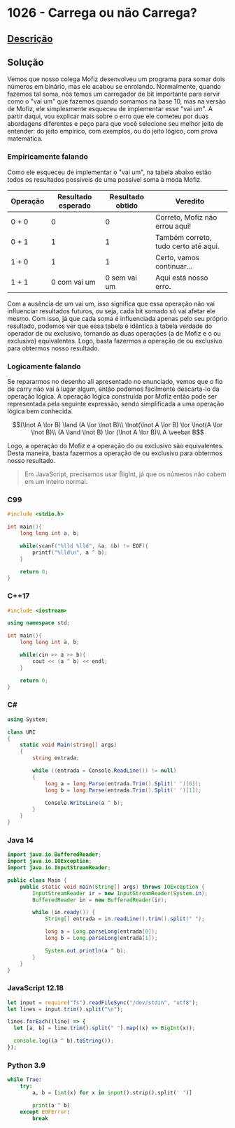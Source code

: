 # 1026 - Carrega ou não Carrega?

## [Descrição](https://www.beecrowd.com.br/judge/pt/problems/view/1026)

## Solução

Vemos que nosso colega Mofiz desenvolveu um programa para somar dois números em binário, mas ele acabou se enrolando. Normalmente, quando fazemos tal soma, nós temos um carregador de bit importante para servir como o "vai um" que fazemos quando somamos na base 10, mas na versão de Mofiz, ele simplesmente esqueceu de implementar esse "vai um". A partir daqui, vou explicar mais sobre o erro que ele cometeu por duas abordagens diferentes e peço para que você selecione seu melhor jeito de entender: do jeito empírico, com exemplos, ou do jeito lógico, com prova matemática.

### Empiricamente falando

Como ele esqueceu de implementar o "vai um", na tabela abaixo estão todos os resultados possíveis de uma possível soma à moda Mofiz.

| Operação | Resultado esperado | Resultado obtido | Veredito                             |
| -------- | ------------------ | ---------------- | ------------------------------------ |
| 0 + 0    | 0                  | 0                | Correto, Mofiz não errou aqui!       |
| 0 + 1    | 1                  | 1                | Também correto, tudo certo até aqui. |
| 1 + 0    | 1                  | 1                | Certo, vamos continuar...            |
| 1 + 1    | 0 com vai um       | 0 sem vai um     | Aqui está nosso erro.                |

Com a ausência de um vai um, isso significa que essa operação não vai influenciar resultados futuros, ou seja, cada bit somado só vai afetar ele mesmo. Com isso, já que cada soma é influenciada apenas pelo seu próprio resultado, podemos ver que essa tabela é idêntica à tabela verdade do operador de ou exclusivo, tornando as duas operações (a de Mofiz e o ou exclusivo) equivalentes. Logo, basta fazermos a operação de ou exclusivo para obtermos nosso resultado.

### Logicamente falando

Se repararmos no desenho ali apresentado no enunciado, vemos que o fio de carry não vai a lugar algum, então podemos facilmente descarta-lo da operação lógica. A operação lógica construída por Mofiz então pode ser representada pela seguinte expressão, sendo simplificada a uma operação lógica bem conhecida.

$$(\lnot A \lor B) \land (A \lor \lnot B)\\
\lnot(\lnot A \lor B) \lor \lnot(A \lor \lnot B)\\
(A \land \lnot B) \lor (\lnot A \lor B)\\
A \veebar B$$

Logo, a operação do Mofiz e a operação do ou exclusivo são equivalentes. Desta maneira, basta fazermos a operação de ou exclusivo para obtermos nosso resultado.

> Em JavaScript, precisamos usar BigInt, já que os números não cabem em um inteiro normal.

### C99

```c
#include <stdio.h>

int main(){
    long long int a, b;

    while(scanf("%lld %lld", &a, &b) != EOF){
        printf("%lld\n", a ^ b);
    }

    return 0;
}
```

### C++17

```cpp
#include <iostream>

using namespace std;

int main(){
    long long int a, b;

    while(cin >> a >> b){
        cout << (a ^ b) << endl;
    }

    return 0;
}
```

### C#

```cs
using System;

class URI
{
    static void Main(string[] args)
    {
        string entrada;

        while ((entrada = Console.ReadLine()) != null)
        {
            long a = long.Parse(entrada.Trim().Split(' ')[0]);
            long b = long.Parse(entrada.Trim().Split(' ')[1]);

            Console.WriteLine(a ^ b);
        }
    }
}
```

### Java 14

```java
import java.io.BufferedReader;
import java.io.IOException;
import java.io.InputStreamReader;

public class Main {
    public static void main(String[] args) throws IOException {
        InputStreamReader ir = new InputStreamReader(System.in);
        BufferedReader in = new BufferedReader(ir);

        while (in.ready()) {
            String[] entrada = in.readLine().trim().split(" ");

            long a = Long.parseLong(entrada[0]);
            long b = Long.parseLong(entrada[1]);

            System.out.println(a ^ b);
        }
    }
}
```

### JavaScript 12.18

```javascript
let input = require("fs").readFileSync("/dev/stdin", "utf8");
let lines = input.trim().split("\n");

lines.forEach((line) => {
  let [a, b] = line.trim().split(" ").map((x) => BigInt(x));

  console.log((a ^ b).toString());
});
```

### Python 3.9

```python
while True:
    try:
        a, b = [int(x) for x in input().strip().split(' ')]

        print(a ^ b)
    except EOFError:
        break
```
